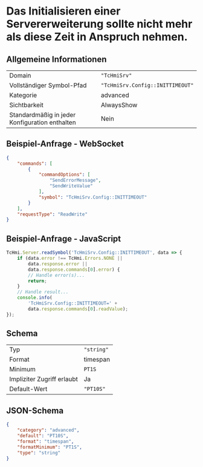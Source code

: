 # Das Initialisieren einer Servererweiterung sollte nicht mehr als diese Zeit in Anspruch nehmen.

## Allgemeine Informationen

|  |  |
| - | - |
| Domain | `"TcHmiSrv"` |
| Vollständiger Symbol-Pfad | `"TcHmiSrv.Config::INITTIMEOUT"` |
| Kategorie | advanced |
| Sichtbarkeit | AlwaysShow |
| Standardmäßig in jeder Konfiguration enthalten | Nein |

## Beispiel-Anfrage - WebSocket

```json
{
    "commands": [
        {
            "commandOptions": [
                "SendErrorMessage",
                "SendWriteValue"
            ],
            "symbol": "TcHmiSrv.Config::INITTIMEOUT"
        }
    ],
    "requestType": "ReadWrite"
}
```

## Beispiel-Anfrage - JavaScript

```javascript
TcHmi.Server.readSymbol('TcHmiSrv.Config::INITTIMEOUT', data => {
    if (data.error !== TcHmi.Errors.NONE ||
        data.response.error ||
        data.response.commands[0].error) {
        // Handle error(s)...
        return;
    }
    // Handle result...
    console.info(
        'TcHmiSrv.Config::INITTIMEOUT=' +
        data.response.commands[0].readValue);
});
```

## Schema

|  |  |
| - | - |
| Typ | `"string"` |
| Format | timespan |
| Minimum | `PT1S` |
| Impliziter Zugriff erlaubt | Ja |
| Default-Wert | `"PT10S"` |

## JSON-Schema

```json
{
    "category": "advanced",
    "default": "PT10S",
    "format": "timespan",
    "formatMinimum": "PT1S",
    "type": "string"
}
```
